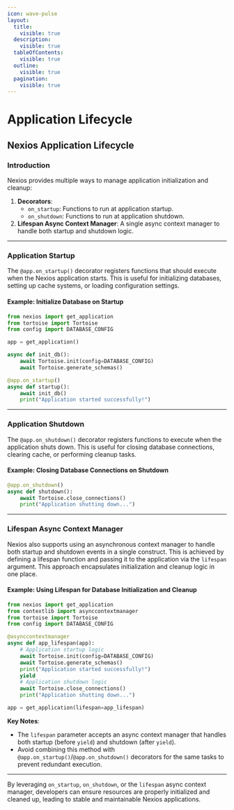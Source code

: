 ```yaml
---
icon: wave-pulse
layout:
  title:
    visible: true
  description:
    visible: true
  tableOfContents:
    visible: true
  outline:
    visible: true
  pagination:
    visible: true
---
```


# &#x20;Application Lifecycle

## Nexios Application Lifecycle

### Introduction

Nexios provides multiple ways to manage application initialization and cleanup:

1. **Decorators**:
   * `on_startup`: Functions to run at application startup.
   * `on_shutdown`: Functions to run at application shutdown.
2. **Lifespan Async Context Manager**: A single async context manager to handle both startup and shutdown logic.

***

### Application Startup

The `@app.on_startup()` decorator registers functions that should execute when the Nexios application starts. This is useful for initializing databases, setting up cache systems, or loading configuration settings.

#### Example: Initialize Database on Startup

```python
from nexios import get_application
from tortoise import Tortoise
from config import DATABASE_CONFIG

app = get_application()

async def init_db():
    await Tortoise.init(config=DATABASE_CONFIG)
    await Tortoise.generate_schemas()

@app.on_startup()
async def startup():
    await init_db()
    print("Application started successfully!")
```

***

### Application Shutdown

The `@app.on_shutdown()` decorator registers functions to execute when the application shuts down. This is useful for closing database connections, clearing cache, or performing cleanup tasks.

#### Example: Closing Database Connections on Shutdown

```python
@app.on_shutdown()
async def shutdown():
    await Tortoise.close_connections()
    print("Application shutting down...")
```

***

### Lifespan Async Context Manager

Nexios also supports using an asynchronous context manager to handle both startup and shutdown events in a single construct. This is achieved by defining a lifespan function and passing it to the application via the `lifespan` argument. This approach encapsulates initialization and cleanup logic in one place.

#### Example: Using Lifespan for Database Initialization and Cleanup

```python
from nexios import get_application
from contextlib import asynccontextmanager
from tortoise import Tortoise
from config import DATABASE_CONFIG

@asynccontextmanager
async def app_lifespan(app):
    # Application startup logic
    await Tortoise.init(config=DATABASE_CONFIG)
    await Tortoise.generate_schemas()
    print("Application started successfully!")
    yield
    # Application shutdown logic
    await Tortoise.close_connections()
    print("Application shutting down...")

app = get_application(lifespan=app_lifespan)
```

**Key Notes**:

* The `lifespan` parameter accepts an async context manager that handles both startup (before `yield`) and shutdown (after `yield`).
* Avoid combining this method with `@app.on_startup()`/`@app.on_shutdown()` decorators for the same tasks to prevent redundant execution.

***

By leveraging `on_startup`, `on_shutdown`, or the `lifespan` async context manager, developers can ensure resources are properly initialized and cleaned up, leading to stable and maintainable Nexios applications.
